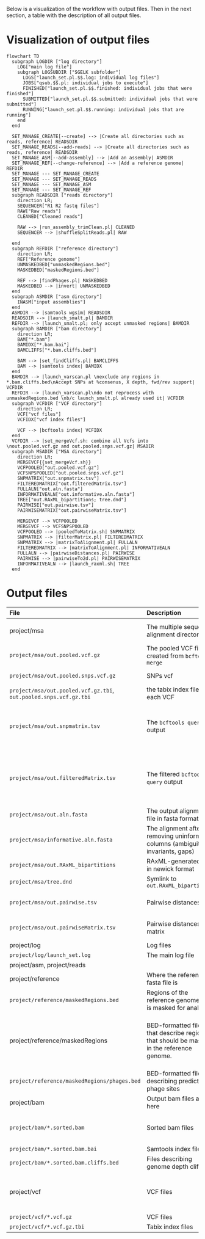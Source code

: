 Below is a visualization of the workflow with output files.
Then in the next section, a table with the description of all output files.

Visualization of output files
=============================

```mermaid
flowchart TD
  subgraph LOGDIR ["log directory"]
    LOG["main log file"]
    subgraph LOGSUBDIR ["SGELK subfolder"]
      LOGS["launch_set.pl.$$.log: individual log files"]
      JOBS["qsub.$$.pl: individual jobs to execute"]
      FINISHED["launch_set.pl.$$.finished: individual jobs that were finished"]
      SUBMITTED["launch_set.pl.$$.submitted: individual jobs that were submitted"]
      RUNNING["launch_set.pl.$$.running: individual jobs that are running"]
    end
  end
  
  SET_MANAGE_CREATE[--create] --> |Create all directories such as reads, reference| READSDIR
  SET_MANAGE_READS[--add-reads] --> |Create all directories such as reads, reference| READSDIR
  SET_MANAGE_ASM[--add-assembly] --> |Add an assembly| ASMDIR
  SET_MANAGE_REF[--change-reference] --> |Add a reference genome| REFDIR
  SET_MANAGE --- SET_MANAGE_CREATE
  SET_MANAGE --- SET_MANAGE_READS
  SET_MANAGE --- SET_MANAGE_ASM
  SET_MANAGE --- SET_MANAGE_REF
  subgraph READSDIR ["reads directory"]
    direction LR;
    SEQUENCER["R1 R2 fastq files"]
    RAW["Raw reads"]
    CLEANED["Cleaned reads"]

    RAW --> |run_assembly_trimClean.pl| CLEANED
    SEQUENCER --> |shuffleSplitReads.pl| RAW

  end
  subgraph REFDIR ["reference directory"]
    direction LR;
    REF["Reference genome"]
    UNMASKEDBED["unmaskedRegions.bed"]
    MASKEDBED["maskedRegions.bed"]

    REF --> |findPhages.pl| MASKEDBED
    MASKEDBED --> |invert| UNMASKEDBED
  end
  subgraph ASMDIR ["asm directory"]
    INASM["input assemblies"]
  end
  ASMDIR --> |samtools wgsim| READSDIR
  READSDIR --> |launch_smalt.pl| BAMDIR
  REFDIR --> |launch_smalt.pl; only accept unmasked regions| BAMDIR
  subgraph BAMDIR ["bam directory"]
    direction LR;
    BAM["*.bam"]
    BAMIDX["*.bam.bai"]
    BAMCLIFFS["*.bam.cliffs.bed"]

    BAM --> |set_findCliffs.pl| BAMCLIFFS
    BAM --> |samtools index| BAMIDX
  end
  BAMDIR --> |launch_varscan.pl \nexclude any regions in *.bam.cliffs.bed\nAccept SNPs at %consenus, X depth, fwd/rev support| VCFDIR
  REFDIR --> |launch_varscan.pl\ndo not reprocess with unmaskedRegions.bed \nb/c launch_smalt.pl already used it| VCFDIR
  subgraph VCFDIR ["VCF directory"]
    direction LR;
    VCF["vcf files"]
    VCFIDX["vcf index files"]

    VCF --> |bcftools index| VCFIDX
  end
  VCFDIR --> |set_mergeVcf.sh: combine all Vcfs into \nout.pooled.vcf.gz and out.pooled.snps.vcf.gz| MSADIR
  subgraph MSADIR ["MSA directory"]
    direction LR;
    MERGEVCF{{set_mergeVcf.sh}}
    VCFPOOLED["out.pooled.vcf.gz"]
    VCFSNPSPOOLED["out.pooled.snps.vcf.gz"]
    SNPMATRIX["out.snpmatrix.tsv"]
    FILTEREDMATRIX["out.filteredMatrix.tsv"]
    FULLALN["out.aln.fasta"]
    INFORMATIVEALN["out.informative.aln.fasta"]
    TREE["out.RAxML_bipartitions; tree.dnd"]
    PAIRWISE["out.pairwise.tsv"]
    PAIRWISEMATRIX["out.pairwiseMatrix.tsv"]

    MERGEVCF --> VCFPOOLED
    MERGEVCF --> VCFSNPSPOOLED
    VCFPOOLED --> |pooledToMatrix.sh| SNPMATRIX
    SNPMATRIX --> |filterMatrix.pl| FILTEREDMATRIX
    SNPMATRIX --> |matrixToAlignment.pl| FULLALN
    FILTEREDMATRIX --> |matrixToAlignment.pl| INFORMATIVEALN
    FULLALN --> |pairwiseDistances.pl| PAIRWISE
    PAIRWISE --> |pairwiseTo2d.pl| PAIRWISEMATRIX
    INFORMATIVEALN --> |launch_raxml.sh| TREE
  end
```

Output files
============
| File    |   Description  | Notes |
|:--------|:---------------|:------|
|project/msa | The multiple sequence alignment directory | Most of the output files you want are here like the multiple sequence alignment and the phylogeny|
|`project/msa/out.pooled.vcf.gz` | The pooled VCF file created from `bcftools merge` | 
|`project/msa/out.pooled.snps.vcf.gz` | SNPs vcf | The same data as `out.pooled.vcf.gz` but filtered to SNPs only. |
|`project/msa/out.pooled.vcf.gz.tbi`, `out.pooled.snps.vcf.gz.tbi` | the tabix index file for each VCF | 
|`project/msa/out.snpmatrix.tsv` | The `bcftools query` output | This file is essentially the main SNP matrix and describes the position and allele for each genome.  Each allele is in the genotype (GT) format, as specified in the vcf format specification |
|`project/msa/out.filteredMatrix.tsv` | The filtered `bcftools query` output | After `out.snpmatrix.tsv` is generated, this file describes remaining SNPs after some are filtered out, usually because the `--allowedFlanking` option in `launch_set.pl`, `--allowed` in `filterMatrix.pl`, or similar parameters in other scripts |
|`project/msa/out.aln.fasta` | The output alignment file in fasta format. | Make any changes to this file before running a phylogeny |program.  Do not use `informative.aln.fasta` to make edits because positions might come and go and therefore you might lose resolution. After any edits, use `removeUninformativeSites.pl` to re-create `informative.aln.fasta`  |
| `project/msa/informative.aln.fasta` | The alignment after removing uninformative columns (ambiguities, invariants, gaps) | Do not make any changes to this file before running a phylogeny. Make the changes in `out.aln.fasta` |
| `project/msa/out.RAxML_bipartitions` | RAxML-generated tree in newick format | 
| `project/msa/tree.dnd` | Symlink to `out.RAxML_bipartitions`| 
| `project/msa/out.pairwise.tsv` | Pairwise distances file | Format: tab-delimited with three columns: genome1, genome2, hqSNP distance |
| `project/msa/out.pairwiseMatrix.tsv` | Pairwise distances matrix | The same data as `out.pairwise.tsv`, but in a 2-d matrix. Generated with `pairwiseTo2d.pl`. |
|project/log| Log files|
|`project/log/launch_set.log`    | The main log file |
|project/asm, project/reads || The input assemblies and reads. |
|project/reference | Where the reference fasta file is|
|`project/reference/maskedRegions.bed` | Regions of the reference genome that is masked for analysis. |
|project/reference/maskedRegions | BED-formatted files that describe regions that should be masked in the reference genome.|  You may also create your own file that can have any filename with extension `.bed`. This file can describe your manually-chosen regions that should be masked.  These regions will be incorporated into `project/reference/maskedRegions.bed`.|
|`project/reference/maskedRegions/phages.bed`| BED-formatted file describing predicted phage sites||
|project/bam| Output bam files are here|
|`project/bam/*.sorted.bam` | Sorted bam files | The query and reference name are encoded in the filename; many times the reference name will just be called "reference." |
|`project/bam/*.sorted.bam.bai` | Samtools index file |
|`project/bam/*.sorted.bam.cliffs.bed` | Files describing genome depth cliffs | These are only present if you specified `--mask-cliffs` |
|project/vcf |VCF files|Have the same file format as the `*.sorted.bam` files, so that they can be matched easily when running Lyve-SET. These files are sorted with vcftools and compressed with bgzip.|
|`project/vcf/*.vcf.gz`|VCF files ||
|`project/vcf/*.vcf.gz.tbi`| Tabix index files|
